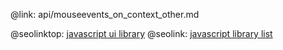 @link: api/mouseevents_on_context_other.md

@seolinktop: [javascript ui library](https://webix.com)
@seolink: [javascript library list](https://webix.com/widget/list/)